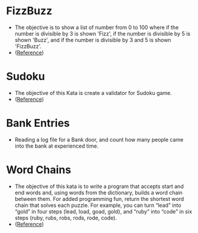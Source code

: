 # FizzBuzz
- The objective is to show a list of number from 0 to 100 where if the number is divisible by 3 is shown 'Fizz', if the number is divisible by 5 is shown 'Buzz', and if the number is divisible by 3 and 5 is shown 'FizzBuzz'.
- ([Reference](https://dojopuzzles.com/problems/fizzbuzz/))

# Sudoku
- The objective of this Kata is create a validator for Sudoku game.
- ([Reference](https://github.com/jsbret/sudoku-kata))

# Bank Entries
- Reading a log file for a Bank door, and count how many people came into the bank at experienced time.

# Word Chains
- The objective of this kata is to write a program that accepts start and end words and, using words from the dictionary, builds a word chain between them. For added programming fun, return the shortest word chain that solves each puzzle. For example, you can turn “lead” into “gold” in four steps (lead, load, goad, gold), and “ruby” into “code” in six steps (ruby, rubs, robs, rods, rode, code).
- ([Reference](https://dojopuzzles.com/problems/fizzbuzz/))
